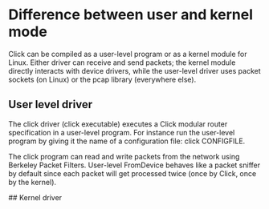 
# Difference between user and kernel mode

Click can be compiled as a user-level program or as a kernel module for Linux. Either driver can receive and send packets; the kernel module directly interacts with device drivers, while the user-level driver uses packet sockets (on Linux) or the pcap library (everywhere else).


## User level driver

The click driver (click executable) executes a Click modular router specification in a user-level program. For instance run the user-level program by giving it the name of a configuration file: click CONFIGFILE.

The click program can read and write packets from the network using Berkeley Packet Filters. User-level FromDevice behaves like a packet sniffer by default since each packet will get processed twice (once by Click, once by the kernel).

## Kernel driver

